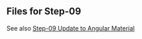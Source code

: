 ## Files for Step-09

See also [Step-09 Update to Angular Material](https://github.com/spmka/training/wiki/Step-09-Update-to-Angular-Material)
